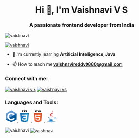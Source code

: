 <h1 align="center">Hi 👋, I'm Vaishnavi V S</h1>
<h3 align="center">A passionate frontend developer from India</h3>

<p align="left"> <img src="https://komarev.com/ghpvc/?username=vaishnavi&label=Profile%20views&color=0e75b6&style=flat" alt="vaishnavi" /> </p>

<p align="left"> <a href="https://github.com/ryo-ma/github-profile-trophy"><img src="https://github-profile-trophy.vercel.app/?username=vaishnavi" alt="vaishnavi" /></a> </p>

- 🌱 I’m currently learning **Artificial Intelligence, Java**

- 📫 How to reach me **vaishnavireddy9880@gmail.com**

<h3 align="left">Connect with me:</h3>
<p align="left">
<a href="https://linkedin.com/in/vaishnavi v s" target="blank"><img align="center" src="https://raw.githubusercontent.com/rahuldkjain/github-profile-readme-generator/master/src/images/icons/Social/linked-in-alt.svg" alt="vaishnavi v s" height="30" width="40" /></a>
<a href="https://instagram.com/vaishnavi vs" target="blank"><img align="center" src="https://raw.githubusercontent.com/rahuldkjain/github-profile-readme-generator/master/src/images/icons/Social/instagram.svg" alt="vaishnavi vs" height="30" width="40" /></a>
</p>

<h3 align="left">Languages and Tools:</h3>
<p align="left"> <a href="https://www.cprogramming.com/" target="_blank" rel="noreferrer"> <img src="https://raw.githubusercontent.com/devicons/devicon/master/icons/c/c-original.svg" alt="c" width="40" height="40"/> </a> <a href="https://www.w3schools.com/css/" target="_blank" rel="noreferrer"> <img src="https://raw.githubusercontent.com/devicons/devicon/master/icons/css3/css3-original-wordmark.svg" alt="css3" width="40" height="40"/> </a> <a href="https://www.w3.org/html/" target="_blank" rel="noreferrer"> <img src="https://raw.githubusercontent.com/devicons/devicon/master/icons/html5/html5-original-wordmark.svg" alt="html5" width="40" height="40"/> </a> <a href="https://www.java.com" target="_blank" rel="noreferrer"> <img src="https://raw.githubusercontent.com/devicons/devicon/master/icons/java/java-original.svg" alt="java" width="40" height="40"/> </a> </p>

<p><img align="left" src="https://github-readme-stats.vercel.app/api/top-langs?username=vaishnavi&show_icons=true&locale=en&layout=compact" alt="vaishnavi" /></p>

<p>&nbsp;<img align="center" src="https://github-readme-stats.vercel.app/api?username=vaishnavi&show_icons=true&locale=en" alt="vaishnavi" /></p>
